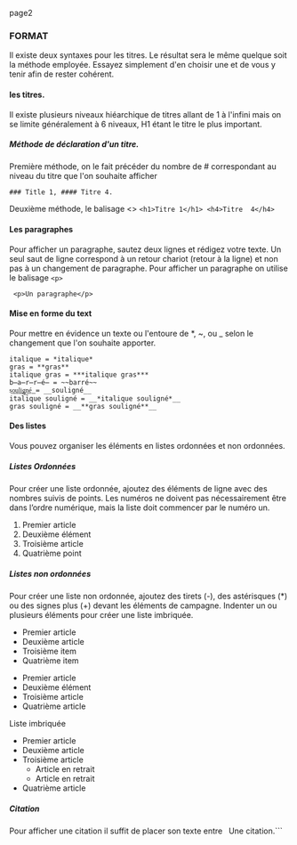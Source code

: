 page2

### FORMAT

Il existe deux syntaxes pour les titres. Le résultat sera le même quelque soit la méthode employée. Essayez simplement d'en choisir une et de vous y tenir afin de rester cohérent.

#### les titres.

Il existe plusieurs niveaux hiéarchique de titres allant de 1 à l'infini mais on se limite généralement à 6 niveaux, H1 étant le titre le plus important.

##### Méthode de déclaration d'un titre.

Première méthode, on le fait précéder du nombre de # correspondant au niveau du titre que l'on souhaite afficher

 ```### Title 1, #### Titre 4.```

Deuxième méthode, le balisage <> ```<h1>Titre 1</h1> <h4>Titre  4</h4>```


#### Les paragraphes

Pour afficher un paragraphe, sautez deux lignes et rédigez votre texte. Un seul saut de ligne correspond à un retour chariot (retour à la ligne) et non pas à un changement de paragraphe.
Pour afficher un paragraphe on utilise le balisage ```<p>```

``` <p>Un paragraphe</p>```

#### Mise en forme du text

Pour mettre en évidence un texte ou l'entoure de *, ~, ou _ selon le changement que l'on souhaite apporter.


    italique = *italique*
    gras = **gras**
    italique gras = ***italique gras***
    b̶a̶r̶r̶é̶ = ~~barré~~
    s͟o͟u͟l͟i͟g͟n͟é͟ = __souligné__
    italique souligné = __*italique souligné*__
    gras souligné = __**gras souligné**__

#### Des listes

Vous pouvez organiser les éléments en listes ordonnées et non ordonnées.

##### Listes Ordonnées

Pour créer une liste ordonnée, ajoutez des éléments de ligne avec des nombres suivis de points. Les numéros ne doivent pas nécessairement être dans l’ordre numérique, mais la liste doit commencer par le numéro un.

1. Premier article
2. Deuxième élément
3. Troisième article
4. Quatrième point

##### Listes non ordonnées

Pour créer une liste non ordonnée, ajoutez des tirets (-), des astérisques (*) ou des signes plus (+) devant les éléments de campagne. Indenter un ou plusieurs éléments pour créer une liste imbriquée.

- Premier article	
- Deuxième article
- Troisième item
- Quatrième item

* Premier article
* Deuxième élément
* Troisième article
* Quatrième article

Liste imbriquée

- Premier article
- Deuxième article
- Troisième article
    - Article en retrait
    - Article en retrait
- Quatrième article

##### Citation

Pour afficher une citation il suffit de placer son texte entre ``` ```Une citation.```



